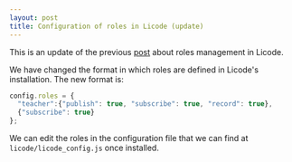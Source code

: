 ```yaml
---
layout: post
title: Configuration of roles in Licode (update)
---
```


This is an update of the previous [post](http://lynckia.com/licode/roles.html) about roles management in Licode.

We have changed the format in which roles are defined in Licode's installation. The new format is:

```javascript
config.roles = {
  "teacher":{"publish": true, "subscribe": true, "record": true},
  {"subscribe": true}
};
```
We can edit the roles in the configuration file that we can find at `licode/licode_config.js` once installed.
